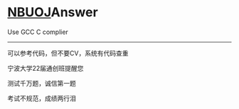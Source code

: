 # [NBUOJ](http://nbuoj.com/)Answer

Use GCC C complier
***
可以参考代码，但不要CV，系统有代码查重

宁波大学22届通创班提醒您

测试千万题，诚信第一题

考试不规范，成绩两行泪
